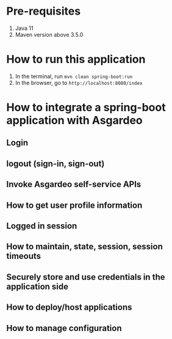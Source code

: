 # Pre-requisites
1. Java 11
2. Maven version above 3.5.0

# How to run this application
1. In the terminal, run `mvn clean spring-boot:run`
2. In the browser, go to `http://localhost:8080/index`

# How to integrate a spring-boot application with Asgardeo

## Login

## logout (sign-in, sign-out)

## Invoke Asgardeo self-service APIs

## How to get user profile information

## Logged in session

## How to maintain, state, session, session timeouts

## Securely store and use credentials in the application side

## How to deploy/host applications

## How to manage configuration

